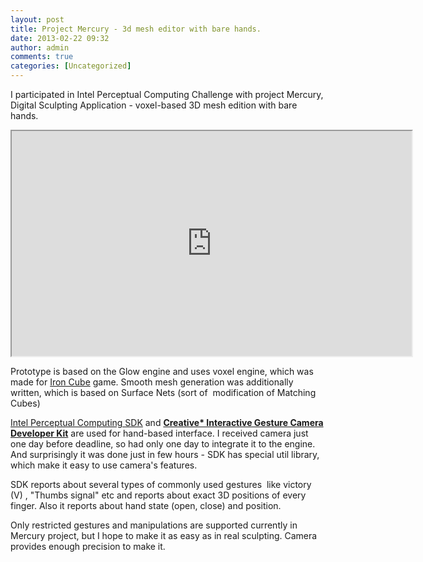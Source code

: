 ```yaml
---
layout: post
title: Project Mercury - 3d mesh editor with bare hands.
date: 2013-02-22 09:32
author: admin
comments: true
categories: [Uncategorized]
---
```

I participated in Intel Perceptual Computing Challenge with project Mercury, Digital Sculpting Application - voxel-based 3D mesh edition with bare hands.

<iframe src="http://www.youtube.com/embed/y6779QOnh6A" height="360" width="640"></iframe>

Prototype is based on the Glow engine and uses voxel engine, which was made for <a href="http://www.moddb.com/games/iron-cube">Iron Cube</a> game. Smooth mesh generation was additionally written, which is based on Surface Nets (sort of  modification of Matching Cubes)

<a href="http://software.intel.com/en-us/vcsource/tools/perceptual-computing-sdk">Intel Perceptual Computing SDK</a> and <strong><a href="http://click.intel.com/intelsdk/Creative_Interactive_Gesture_Camera_Developer_Kit-P2061.aspx">Creative* Interactive Gesture Camera Developer Kit</a></strong> are used for hand-based interface. I received camera just one day before deadline, so had only one day to integrate it to the engine. And surprisingly it was done just in few hours - SDK has special util library, which make it easy to use camera's features.

SDK reports about several types of commonly used gestures  like victory (V) , "Thumbs signal" etc and reports about exact 3D positions of every finger. Also it reports about hand state (open, close) and position.

Only restricted gestures and manipulations are supported currently in Mercury project, but I hope to make it as easy as in real sculpting. Camera provides enough precision to make it.
